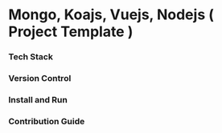 # Mongo, Koajs, Vuejs, Nodejs ( Project Template )


### Tech Stack


### Version Control


### Install and Run


### Contribution Guide
